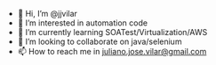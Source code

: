 - 👋 Hi, I’m @jjvilar
- 👀 I’m interested in automation code
- 🌱 I’m currently learning SOATest/Virtualization/AWS
- 💞️ I’m looking to collaborate on java/selenium
- 📫 How to reach me in juliano.jose.vilar@gmail.com

<!---
jjvilar/jjvilar is a ✨ special ✨ repository because its `README.md` (this file) appears on your GitHub profile.
You can click the Preview link to take a look at your changes.
--->
